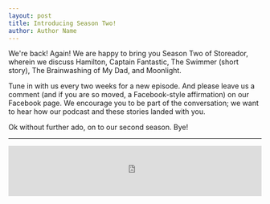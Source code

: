 ```yaml
---
layout: post
title: Introducing Season Two!
author: Author Name
---
```


We're back! Again! We are happy to bring you Season Two of Storeador, wherein we discuss Hamilton, Captain Fantastic, The Swimmer (short story), The Brainwashing of My Dad, and Moonlight. 

Tune in with us every two weeks for a new episode. And please leave us a comment (and if you are so moved, a Facebook-style affirmation) on our Facebook page. We encourage you to be part of the conversation; we want to hear how our podcast and these stories landed with you.

Ok without further ado, on to our second season. Bye!

----- 

<iframe src="https://www.podbean.com/media/player/ss7pc-83ef0c?from=yiiadmin&skin=1&btn-skin=109&share=1&fonts=Helvetica&auto=0&download=0&rtl=0" scrolling="no" data-name="pb-iframe-player" width="100%" height="100" frameborder="0"></iframe>
